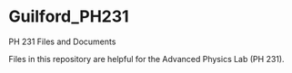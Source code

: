 # Guilford_PH231
PH 231 Files and Documents

Files in this repository are helpful for the Advanced Physics Lab (PH 231). 
